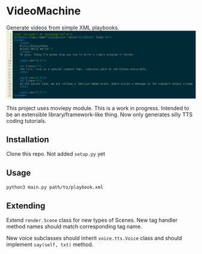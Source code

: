 # VideoMachine

Generate videos from simple XML playbooks.
![](docs/hello.png)

This project uses moviepy module. This is a work in progress. Intended to be an extensible library/framework-like thing. 
Now only generates silly TTS coding tutorials.


## Installation

Clone this repo. Not added `setup.py` yet

## Usage

```
python3 main.py path/to/playbook.xml
```

## Extending

Extend `render.Scene` class for new types of Scenes. 
New tag handler method names should match corresponding tag name.

New voice subclasses should inherit `voice.tts.Voice` class and should implement `say(self, txt)` method.

